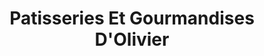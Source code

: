 ---
title: "Patisseries Et Gourmandises D'Olivier"
url: /la-pocatiere/patisseries-et-gourmandises-dolivier/
shop: bakery
---